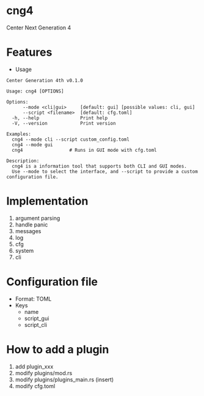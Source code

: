 # cng4

Center Next Generation 4

# Features

- Usage

```
Center Generation 4th v0.1.0

Usage: cng4 [OPTIONS]

Options:
      --mode <cli|gui>     [default: gui] [possible values: cli, gui]
      --script <filename>  [default: cfg.toml]
  -h, --help               Print help
  -V, --version            Print version

Examples:
  cng4 --mode cli --script custom_config.toml
  cng4 --mode gui
  cng4                 # Runs in GUI mode with cfg.toml

Description:
  cng4 is a information tool that supports both CLI and GUI modes.
  Use --mode to select the interface, and --script to provide a custom configuration file.
```

# Implementation

1. argument parsing
2. handle panic
3. messages
4. log
5. cfg
6. system
7. cli

# Configuration file

- Format: TOML
- Keys
  - name
  - script_gui
  - script_cli

# How to add a plugin

1. add plugin_xxx
2. modify plugins/mod.rs
3. modify plugins/plugins_main.rs (insert)
4. modify cfg.toml
